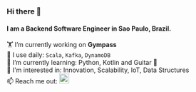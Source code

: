 ### Hi there 👋
#### I am a Backend Software Engineer in Sao Paulo, Brazil.




:weight_lifting:  I’m currently working on **Gympass**  
:hammer: I use daily: `Scala`, `Kafka`, `DynamoDB`    
:scroll: I’m currently learning: Python, Kotlin and Guitar :guitar:  
:thinking: I'm interested in: Innovation, Scalability, IoT, Data Structures  
📫 Reach me out: 
<a href="https://www.linkedin.com/in/guilhermebordallo/">
  <img  alt="BordalloG LinkedIN" width="22px" src="https://raw.githubusercontent.com/peterthehan/peterthehan/master/assets/linkedin.svg" />
</a>
<!--
**BordalloG/bordallog** is a ✨ _special_ ✨ repository because its `README.md` (this file) appears on your GitHub profile.

Here are some ideas to get you started:

🔭 I’m currently working on Gympass
- 🌱 I’m currently learning ...
- 👯 I’m looking to collaborate on ...
- 🤔 I’m looking for help with ...
- 💬 Ask me about ...
- 📫 How to reach me: ...
- 😄 Pronouns: ...
- ⚡ Fun fact: ...
-->
